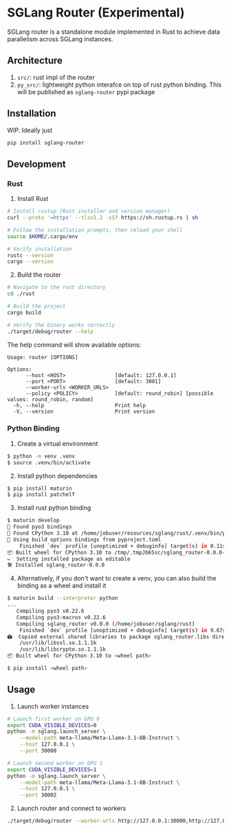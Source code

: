 # SGLang Router (Experimental)

SGLang router is a standalone module implemented in Rust to achieve data parallelism across SGLang instances.

## Architecture

1. `src/`: rust impl of the router
2. `py_src/`: lightweight python interafce on top of rust python binding. This will be published as `sglang-router` pypi package

## Installation

WIP. Ideally just

```bash
pip install sglang-router
```

## Development

### Rust

1. Install Rust

```bash
# Install rustup (Rust installer and version manager)
curl --proto '=https' --tlsv1.2 -sSf https://sh.rustup.rs | sh

# Follow the installation prompts, then reload your shell
source $HOME/.cargo/env

# Verify installation
rustc --version
cargo --version
```

2. Build the router

```bash
# Navigate to the rust directory
cd ./rust

# Build the project
cargo build

# Verify the binary works correctly
./target/debug/router --help
```

The help command will show available options:
```
Usage: router [OPTIONS]

Options:
      --host <HOST>                [default: 127.0.0.1]
      --port <PORT>                [default: 3001]
      --worker-urls <WORKER_URLS>
      --policy <POLICY>            [default: round_robin] [possible values: round_robin, random]
  -h, --help                       Print help
  -V, --version                    Print version
```

### Python Binding

1. Create a virtual environment

```bash
$ python -m venv .venv
$ source .venv/bin/activate
```

2. Install python dependencies

```bash
$ pip install maturin
$ pip install patchelf
```

3. Install rust python binding

```bash
$ maturin develop
🔗 Found pyo3 bindings
🐍 Found CPython 3.10 at /home/jobuser/resources/sglang/rust/.venv/bin/python
📡 Using build options bindings from pyproject.toml
    Finished `dev` profile [unoptimized + debuginfo] target(s) in 0.11s
📦 Built wheel for CPython 3.10 to /tmp/.tmpJb65sc/sglang_router-0.0.0-cp310-cp310-linux_x86_64.whl
✏️  Setting installed package as editable
🛠 Installed sglang_router-0.0.0
```

4. Alternatively, if you don't want to create a venv, you can also build the binding as a wheel and install it

```bash
$ maturin build --interpreter python
...
   Compiling pyo3 v0.22.6
   Compiling pyo3-macros v0.22.6
   Compiling sglang_router v0.0.0 (/home/jobuser/sglang/rust)
    Finished `dev` profile [unoptimized + debuginfo] target(s) in 9.67s
🖨  Copied external shared libraries to package sglang_router.libs directory:
    /usr/lib/libssl.so.1.1.1k
    /usr/lib/libcrypto.so.1.1.1k
📦 Built wheel for CPython 3.10 to <wheel path>

$ pip install <wheel path>
```

## Usage

1. Launch worker instances
```bash
# Launch first worker on GPU 0
export CUDA_VISIBLE_DEVICES=0
python -m sglang.launch_server \
    --model-path meta-llama/Meta-Llama-3.1-8B-Instruct \
    --host 127.0.0.1 \
    --port 30000

# Launch second worker on GPU 1
export CUDA_VISIBLE_DEVICES=1
python -m sglang.launch_server \
    --model-path meta-llama/Meta-Llama-3.1-8B-Instruct \
    --host 127.0.0.1 \
    --port 30002
```

2. Launch router and connect to workers
```bash
./target/debug/router --worker-urls http://127.0.0.1:30000,http://127.0.0.1:30002
```
